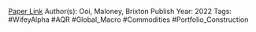 
[Paper Link](https://www.aqr.com/Insights/Research/White-Papers/Building-a-Better-Commodities-Portfolio)
Author(s): Ooi, Maloney, Brixton
Publish Year: 2022
Tags: #WifeyAlpha #AQR #Global_Macro #Commodities #Portfolio_Construction 
